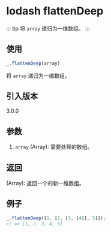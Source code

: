 # lodash flattenDeep

::: tip
将 `array` 递归为一维数组。
:::

## 使用

```javascript
_.flattenDeep(array)
```

将 `array` 递归为一维数组。

## 引入版本

3.0.0

## 参数

1. `array` (Array): 需要处理的数组。

## 返回

(Array): 返回一个的新一维数组。

## 例子

```javascript
_.flattenDeep([1, [2, [3, [4]], 5]]);
// => [1, 2, 3, 4, 5]
```
